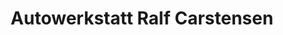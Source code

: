 ---
title: "Autowerkstatt Ralf Carstensen"
url: /uelsby/autowerkstatt-ralf-carstensen/
shop: Autowerkstatt
---